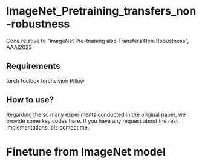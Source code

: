 # ImageNet_Pretraining_transfers_non-robustness
Code relative to "ImageNet Pre-training also Transfers Non-Robustness", AAAI2023

## Requirements
torch
foolbox
torchvision
Pillow

## How to use?

Regarding the so many experiments conducted in the original paper, we provide some key codes here. 
If you have any request about the rest implementations, plz contact me.

# Finetune from ImageNet model

